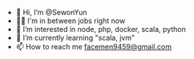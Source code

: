 - 👋 Hi, I’m @SewonYun
- 🧑‍💼 I'm in between jobs right now
- 👀 I’m interested in node, php, docker, scala, python
- 🌱 I’m currently learning "scala, jvm"
- 📫 How to reach me facemen9459@gmail.com

<!---
SewonYun/SewonYun is a ✨ special ✨ repository because its `README.md` (this file) appears on your GitHub profile.
You can click the Preview link to take a look at your changes.
--->
